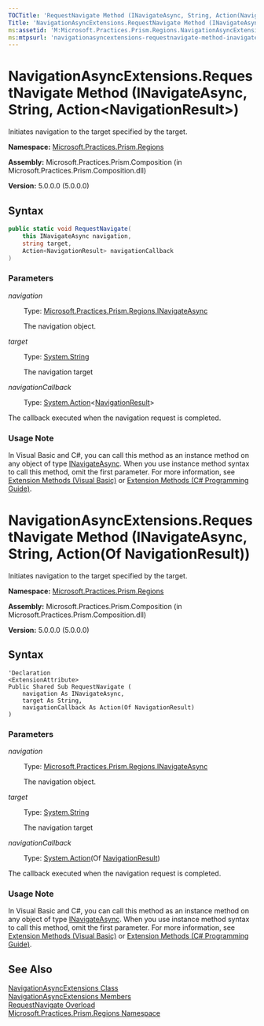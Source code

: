 ```yaml
---
TOCTitle: 'RequestNavigate Method (INavigateAsync, String, Action(NavigationResult))'
Title: 'NavigationAsyncExtensions.RequestNavigate Method (INavigateAsync, String, Action(NavigationResult)) (Microsoft.Practices.Prism.Regions)'
ms:assetid: 'M:Microsoft.Practices.Prism.Regions.NavigationAsyncExtensions.RequestNavigate(Microsoft.Practices.Prism.Regions.INavigateAsync,System.String,System.Action{Microsoft.Practices.Prism.Regions.NavigationResult})'
ms:mtpsurl: 'navigationasyncextensions-requestnavigate-method-inavigateasync-string-action-navigationresult-mspp-regions.md'
---
```


# NavigationAsyncExtensions.RequestNavigate Method (INavigateAsync, String, Action&lt;NavigationResult&gt;)

Initiates navigation to the target specified by the target.

**Namespace:** [Microsoft.Practices.Prism.Regions](/patterns-practices/reference/mspp-regions-namespace)

**Assembly:** Microsoft.Practices.Prism.Composition (in Microsoft.Practices.Prism.Composition.dll)

**Version:** 5.0.0.0 (5.0.0.0)

## Syntax

```C# 
public static void RequestNavigate(
	this INavigateAsync navigation,
	string target,
	Action<NavigationResult> navigationCallback
)
```

### Parameters

*navigation*

&nbsp;&nbsp;&nbsp;&nbsp;&nbsp;&nbsp;&nbsp;&nbsp;Type: [Microsoft.Practices.Prism.Regions.INavigateAsync](/patterns-practices/reference/inavigateasync-interface-mspp-regions)

&nbsp;&nbsp;&nbsp;&nbsp;&nbsp;&nbsp;&nbsp;&nbsp;The navigation object.

*target*  

&nbsp;&nbsp;&nbsp;&nbsp;&nbsp;&nbsp;&nbsp;&nbsp;Type: [System.String](http://msdn.microsoft.com/en-us/library/s1wwdcbf)

&nbsp;&nbsp;&nbsp;&nbsp;&nbsp;&nbsp;&nbsp;&nbsp;The navigation target

*navigationCallback*  

&nbsp;&nbsp;&nbsp;&nbsp;&nbsp;&nbsp;&nbsp;&nbsp;Type: [System.Action](http://msdn.microsoft.com/en-us/library/018hxwa8)&lt;[NavigationResult](/patterns-practices/reference/navigationresult-class-mspp-regions)&gt;

The callback executed when the navigation request is completed.

### Usage Note

In Visual Basic and C#, you can call this method as an instance method on any object of type [INavigateAsync](/patterns-practices/reference/inavigateasync-interface-mspp-regions). When you use instance method syntax to call this method, omit the first parameter. For more information, see [Extension Methods (Visual Basic)](https://msdn.microsoft.com/en-us/library/bb384936.aspx) or [Extension Methods (C# Programming Guide)](https://msdn.microsoft.com/en-us/library/bb383977.aspx).

# NavigationAsyncExtensions.RequestNavigate Method (INavigateAsync, String, Action(Of NavigationResult))

Initiates navigation to the target specified by the target.

**Namespace:** [Microsoft.Practices.Prism.Regions](/patterns-practices/reference/mspp-regions-namespace)

**Assembly:** Microsoft.Practices.Prism.Composition (in Microsoft.Practices.Prism.Composition.dll)

**Version:** 5.0.0.0 (5.0.0.0)

## Syntax

```VB 
'Declaration
<ExtensionAttribute> 
Public Shared Sub RequestNavigate ( 
	navigation As INavigateAsync,
	target As String,
	navigationCallback As Action(Of NavigationResult)
)
```

### Parameters

*navigation*

&nbsp;&nbsp;&nbsp;&nbsp;&nbsp;&nbsp;&nbsp;&nbsp;Type: [Microsoft.Practices.Prism.Regions.INavigateAsync](/patterns-practices/reference/inavigateasync-interface-mspp-regions)

&nbsp;&nbsp;&nbsp;&nbsp;&nbsp;&nbsp;&nbsp;&nbsp;The navigation object.

*target*  

&nbsp;&nbsp;&nbsp;&nbsp;&nbsp;&nbsp;&nbsp;&nbsp;Type: [System.String](http://msdn.microsoft.com/en-us/library/s1wwdcbf)

&nbsp;&nbsp;&nbsp;&nbsp;&nbsp;&nbsp;&nbsp;&nbsp;The navigation target

*navigationCallback*  

&nbsp;&nbsp;&nbsp;&nbsp;&nbsp;&nbsp;&nbsp;&nbsp;Type: [System.Action](http://msdn.microsoft.com/en-us/library/018hxwa8)(Of [NavigationResult](/patterns-practices/reference/navigationresult-class-mspp-regions))

The callback executed when the navigation request is completed.

### Usage Note

In Visual Basic and C#, you can call this method as an instance method on any object of type [INavigateAsync](/patterns-practices/reference/inavigateasync-interface-mspp-regions). When you use instance method syntax to call this method, omit the first parameter. For more information, see [Extension Methods (Visual Basic)](https://msdn.microsoft.com/en-us/library/bb384936.aspx) or [Extension Methods (C# Programming Guide)](https://msdn.microsoft.com/en-us/library/bb383977.aspx).

## See Also

[NavigationAsyncExtensions Class](/patterns-practices/reference/navigationasyncextensions-class-mspp-regions)<br/>
[NavigationAsyncExtensions Members](/patterns-practices/reference/navigationasyncextensions-members-mspp-regions)<br/>
[RequestNavigate Overload](/patterns-practices/reference/navigationasyncextensions-requestnavigate-method-inavigateasync-string-action-navigationresult-mspp-regions)<br/>
[Microsoft.Practices.Prism.Regions Namespace](/patterns-practices/reference/mspp-regions-namespace)<br/>